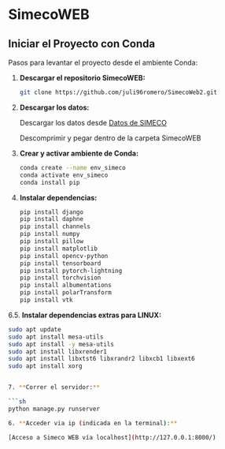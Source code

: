 # SimecoWEB

## Iniciar el Proyecto con Conda

Pasos para levantar el proyecto desde el ambiente Conda:

1. **Descargar el repositorio SimecoWEB:**

   ```sh
   git clone https://github.com/juli96romero/SimecoWeb2.git

3. **Descargar los datos:**

   Descargar los datos desde [Datos de SIMECO](https://drive.google.com/file/d/1sW3vYTLPcXwhtjWcs70pv8qPrhxsh7GA/view?usp=drive_link)

   Descomprimir y pegar dentro de la carpeta SimecoWEB

5. **Crear y activar ambiente de Conda:**

   ```sh
   conda create --name env_simeco
   conda activate env_simeco
   conda install pip

6. **Instalar dependencias:**

   ```sh
   pip install django
   pip install daphne
   pip install channels
   pip install numpy
   pip install pillow
   pip install matplotlib
   pip install opencv-python
   pip install tensorboard
   pip install pytorch-lightning
   pip install torchvision
   pip install albumentations
   pip install polarTransform 
   pip install vtk

6.5. **Instalar dependencias extras para LINUX:**

   ```sh
   sudo apt update
   sudo apt install mesa-utils
   sudo apt install -y mesa-utils
   sudo apt install libxrender1
   sudo apt install libxtst6 libxrandr2 libxcb1 libxext6
   sudo apt install xorg


7. **Correr el servidor:**

   ```sh
   python manage.py runserver

6. **Acceder via ip (indicada en la terminal):**

   [Acceso a Simeco WEB vía localhost](http://127.0.0.1:8000/)

